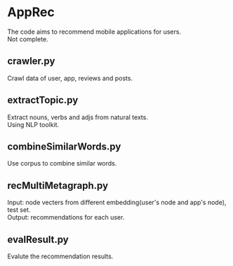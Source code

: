 # AppRec

The code aims to recommend mobile applications for users.   
Not complete. 


## crawler.py
Crawl data of user, app, reviews and posts.

## extractTopic.py
Extract nouns, verbs and adjs from natural texts.   
Using NLP toolkit.

## combineSimilarWords.py
Use corpus to combine similar words.

## recMultiMetagraph.py
Input: node vecters from different embedding(user's node and app's node), test set.   
Output: recommendations for each user.

## evalResult.py
Evalute the recommendation results.

